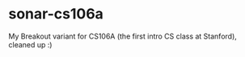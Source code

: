 sonar-cs106a
============

My Breakout variant for CS106A (the first intro CS class at Stanford), cleaned up :)

